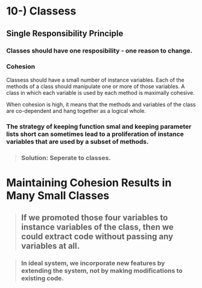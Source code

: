 # 10-) Classess

## Single Responsibility Principle

### Classes should have one resposibility - one reason to change.

### **Cohesion**

Classess should have a small number of instance variables. Each of the methods of a class should manipulate one or more of those variables. A class in which each variable is used by each method is maximally cohesive.

When cohesion is high, it means that the methods and variables of the class are co-dependent and hang together as a logical whole.

### The strategy of keeping function smal and keeping parameter lists short can sometimes lead to a proliferation of instance variables that are used by a subset of methods. 
>### Solution: Seperate to classes.

#
# Maintaining Cohesion Results in Many Small Classes

>## If we promoted those four variables to instance variables of the class, then we could extract code without passing any variables at all.

>### In ideal system, we incorporate new features by extending the system, not by making modifications to existing code.






